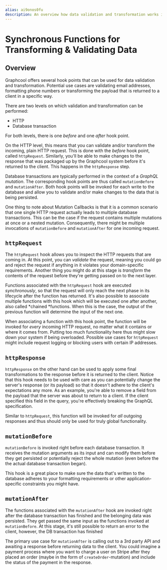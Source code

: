 ```yaml
---
alias: ai9onos0fu 
description: An overview how data validation and transformation works in Graphcool.
---
```


# Synchronous Functions for Transforming & Validating Data

## Overview

Graphcool offers several hook points that can be used for data validation and transformation. Potential use cases are validating email addresses, formatting phone numbers or transforming the payload that is returned to a client in a specific way.

There are two levels on which validation and transformation can be performed:

* HTTP
* Database transaction

For both levels, there is one *before* and one *after* hook point. 

On the HTTP level, this means that you can validate and/or transform the incoming, plain HTTP request. This is done with the *before* hook point, called `httpRequest`. Similarly, you'll be able to make changes to the response that was packaged up by the Graphcool system before it's returned to the client. This happens in the `httpResponse` step.

Database transactions are typically performed in the context of a *GraphQL mutation*. The corresponding hook points are thus called `mutationBefore` and `mutationAfter`. Both hook points will be invoked for each write to the database and allow you to validate and/or make changes to the data that is being persisted.

One thing to note about Mutation Callbacks is that it is a common scenario that one single HTTP request actually leads to multiple database transactions. This can be the case if the request contains multiple mutations at once or a nested mutation. Consequently, there might be multiple invocations of `mutationBefore` and `mutationAfter` for one incoming request. 

## `httpRequest`

The `httpRequest` hook allows you to inspect the HTTP requests that are coming in. At this point, you can *validate* the request, meaning you could go and reject the request if anything in it violates your domain-specific requirements. Another thing you might do at this stage is *transform* the contents of the request before they're getting passed on to the next layer. 

Functions associated with the `httpRequest` hook are executed *synchronously*, so that the request will only reach the next phase in its lifecycle after the function has returned. It's also possible to associate multiple functions with this hook which will be executed one after another, also called *chained *functions. When this is the case, the output of the previous function will determine the input of the next one. 

When associating a function with this hook point, the function will be invoked for *every* incoming HTTP request, no matter what it contains or where it comes from. Putting too much functionality here thus might slow down your system if being overloaded. Possible use cases for `httpRequest` might include request logging or blocking users with certain IP addresses.     

## `httpResponse`

`httpResponse` on the other hand can be used to apply some final transformations to the response before it is returned to the client. Notice that this hook needs to be used with care as you can potentially change the server's response (or its payload) so that it doesn't adhere to the client's expectations any more. As an example, you're able to remove a field from the payload that the server was about to return to a client. If the client specified this field in the query, you're effectively breaking the GraphQL specification.

Similar to `httpRequest`, this function will be invoked for *all* outgoing responses and thus should only be used for truly global functionality.


## `mutationBefore`

`mutationBefore` is invoked right before each database transaction. It receives the mutation arguments as its input and can modify them before they get persisted or potentially reject the whole mutation (even before the the actual database transaction began).

This hook is a great place to make sure the data that's written to the database adheres to your formatting requirements or other application-specific constraints you might have.  

## `mutationAfter`

The functions associated with the `mutationAfter` hook are invoked right after the database transaction has finished and the belonging data was persisted. They get passed the same input as the functions invoked at `mutationBefore`. At this stage, it's still possible to return an error to the client, however, the DB transaction has finished 

The primary use case for `mutationAfter` is calling out to a 3rd party API and awaiting a response before returning data to the client. You could imagine a payment process where you want to charge a user on Stripe after they placed an order (maybe in the form of `createOrder`-mutation) and include the status of the payment in the response.

